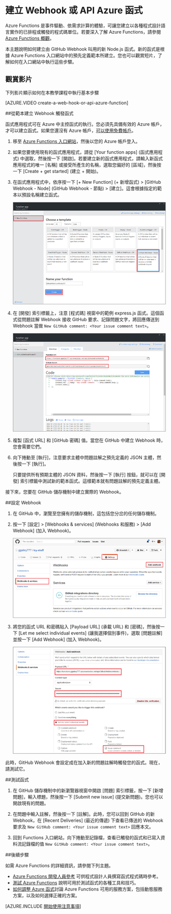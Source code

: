<properties
   pageTitle="建立 Web 攔截或 API Azure 函數 | Microsoft Azure"
   description="使用 Azure Functions 建立 WebHook 或 API 呼叫所叫用的函數。"
   services="azure-functions"
   documentationCenter="na"
   authors="ggailey777"
   manager="erikre"
   editor=""
   tags=""
   />

<tags
   ms.service="functions"
   ms.devlang="multiple"
   ms.topic="get-started-article"
   ms.tgt_pltfrm="multiple"
   ms.workload="na"
   ms.date="05/07/2016"
   ms.author="glenga"/>
   
# 建立 Webhook 或 API Azure 函式

Azure Functions 是事件驅動、依需求計算的體驗，可讓您建立以各種程式設計語言實作的已排程或觸發的程式碼單位。若要深入了解 Azure Functions，請參閱 [Azure Functions 概觀](functions-overview.md)。

本主題說明如何建立由 GitHub Webhook 叫用的新 Node.js 函式。新的函式是根據 Azure Functions 入口網站中的預先定義範本所建立。您也可以觀賞短片，了解如何在入口網站中執行這些步驟。

## 觀賞影片

下列影片顯示如何在本教學課程中執行基本步驟

[AZURE.VIDEO create-a-web-hook-or-api-azure-function]

##從範本建立 Webhook 觸發函式

函式應用程式可在 Azure 中主控函式的執行。您必須先具備有效的 Azure 帳戶，才可以建立函式。如果您還沒有 Azure 帳戶，[可以使用免費帳戶](https://azure.microsoft.com/free/)。

1. 移至 [Azure Functions 入口網站](https://functions.azure.com/signin)，然後以您的 Azure 帳戶登入。

2. 如果您要使用現有的函式應用程式，請從 [Your function apps] \(函式應用程式) 中選取，然後按一下 [開啟]。若要建立新的函式應用程式，請輸入新函式應用程式的唯一 [名稱] 或接受所產生的名稱，選取您偏好的 [區域]，然後按一下 [Create + get started] \(建立 + 開始)。

3. 在函式應用程式中，依序按一下 [+ New Function] \(+ 新增函式) > [GitHub Webhook - Node] \(GitHub Webhook - 節點) > [建立]。這會根據指定的範本以預設名稱建立函式。

	![建立新的 GitHub Webhook 函式](./media/functions-create-a-web-hook-or-api-function/functions-create-new-github-webhook.png)

4. 在 [開發] 索引標籤上，注意 [程式碼] 視窗中的範例 express.js 函式。這個函式從問題註解 Webhook 接收 GitHub 要求、記錄問題文字，將回應傳送到 Webhook 當做 `New GitHub comment: <Your issue comment text>`。


	![建立新的 GitHub Webhook 函式](./media/functions-create-a-web-hook-or-api-function/functions-new-webhook-in-portal.png)

5. 複製 [函式 URL] 和 [GitHub 密碼] 值。當您在 GitHub 中建立 Webhook 時，您會需要它們。

6. 向下捲動至 [執行]，注意要求主體中問題註解之預先定義的 JSON 主體，然後按一下 [執行]。
 
	只要提供所有預期主體的 JSON 資料，然後按一下 [執行] 按鈕，就可以在 [開發] 索引標籤中測試新的範本函式。這樣範本就有問題註解的預先定義主體。
 
接下來，您要在 GitHub 儲存機制中建立實際的 Webhook。

##設定 Webhook

1. 在 GitHub 中，瀏覽至您擁有的儲存機制，這包括您分岔的任何儲存機制。
 
2. 按一下 [設定] > [Webhooks & services] \(Webhooks 和服務) > [Add Webhook] \(加入 Webhook)。

	![建立新的 GitHub Webhook 函式](./media/functions-create-a-web-hook-or-api-function/functions-create-new-github-webhook-2.png)

3. 將您的函式 URL 和密碼貼入 [Payload URL] \(承載 URL) 和 [密碼]，然後按一下 [Let me select individual events] \(讓我選擇個別事件)，選取 [問題註解] 並按一下 [Add Webhook] \(加入 Webhook)。

	![建立新的 GitHub Webhook 函式](./media/functions-create-a-web-hook-or-api-function/functions-create-new-github-webhook-3.png)

此時，GitHub Webhook 會設定成在加入新的問題註解時觸發您的函式。現在，請測試它。

##測試函式

1. 在 GitHub 儲存機制中的新瀏覽器視窗中開啟 [問題] 索引標籤，按一下 [新增問題]，輸入標題，然後按一下 [Submit new issue] \(提交新問題)。您也可以開啟現有的問題。

2. 在問題中輸入註解，然後按一下 [註解]。此時，您可以回到 GitHub 的新 Webhook，在 [Recent Deliveries] \(最近的傳遞) 下查看已傳送的 Webhook 要求及 `New GitHub comment: <Your issue comment text>` 回應本文。

3. 回到 Functions 入口網站，向下捲動至記錄檔，查看已觸發的函式和已寫入資料流記錄檔的值 `New GitHub comment: <Your issue comment text>`。


##後續步驟

如需 Azure Functions 的詳細資訊，請參閱下列主題。

+ [Azure Functions 開發人員參考](functions-reference.md) 可供程式設計人員撰寫函式程式碼時參考。
+ [測試 Azure Functions](functions-test-a-function.md) 說明可用於測試函式的各種工具和技巧。
+ [如何調整 Azure 函式](functions-scale.md)討論 Azure Functions 可用的服務方案，包括動態服務方案，以及如何選擇正確的方案。  


[AZURE.INCLUDE [開始使用注意事項](../../includes/functions-get-help.md)]

<!---HONumber=AcomDC_0615_2016-->